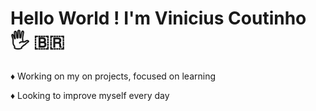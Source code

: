 # Hello World ! I'm Vinicius Coutinho :raised_hand_with_fingers_splayed: :brazil:	

 :diamonds: Working on my on projects, focused on learning 
  
 :diamonds: Looking to improve myself every day
  
